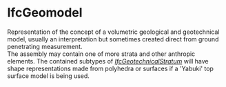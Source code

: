 IfcGeomodel
===========
Representation of the concept of a volumetric geological and geotechnical
model, usually an interpretation but sometimes created direct from ground
penetrating measurement.  
The assembly may contain one of more strata and other anthropic elements. The
contained subtypes of
[_IfcGeotechnicalStratum_]($element://{FAEFB134-3800-4995-B222-B921D7E287BF})
will have shape representations made from polyhedra or surfaces if a 'Yabuki'
top surface model is being used.


